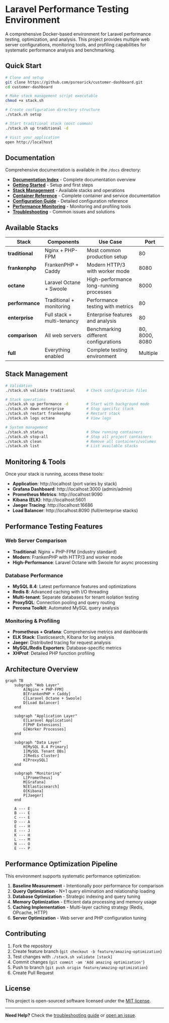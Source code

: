 # Laravel Performance Testing Environment

A comprehensive Docker-based environment for Laravel performance testing, optimization, and analysis. This project
provides multiple web server configurations, monitoring tools, and profiling capabilities for systematic performance
analysis and benchmarking.

## Quick Start

```bash
# Clone and setup
git clone https://github.com/psrearick/customer-dashboard.git
cd customer-dashboard

# Make stack management script executable
chmod +x stack.sh

# Create configuration directory structure
./stack.sh setup

# Start traditional stack (most common)
./stack.sh up traditional -d

# Visit your application
open http://localhost
```

## Documentation

Comprehensive documentation is available in the `/docs` directory:

- **[Documentation Index](docs/README.md)** - Complete documentation overview
- **[Getting Started](docs/getting-started.md)** - Setup and first steps
- **[Stack Management](docs/stack-management.md)** - Available stacks and operations
- **[Container Reference](docs/containers.md)** - Complete container and service documentation
- **[Configuration Guide](docs/configuration.md)** - Detailed configuration reference
- **[Performance Monitoring](docs/monitoring.md)** - Monitoring and profiling tools
- **[Troubleshooting](docs/troubleshooting.md)** - Common issues and solutions

## Available Stacks

| Stack           | Components                 | Use Case                                | Port           |
|-----------------|----------------------------|-----------------------------------------|----------------|
| **traditional** | Nginx + PHP-FPM            | Most common production setup            | 80             |
| **frankenphp**  | FrankenPHP + Caddy         | Modern HTTP/3 with worker mode          | 8080           |
| **octane**      | Laravel Octane + Swoole    | High-performance long-running processes | 8000           |
| **performance** | Traditional + monitoring   | Performance testing with metrics        | 80             |
| **enterprise**  | Full stack + multi-tenancy | Enterprise features and analysis        | 80             |
| **comparison**  | All web servers            | Benchmarking different configurations   | 80, 8000, 8080 |
| **full**        | Everything enabled         | Complete testing environment            | Multiple       |

## Stack Management

```bash
# Validation
./stack.sh validate traditional     # Check configuration files

# Stack operations  
./stack.sh up performance -d        # Start with background mode
./stack.sh down enterprise          # Stop specific stack
./stack.sh restart frankenphp       # Restart stack
./stack.sh logs octane              # View logs

# System management
./stack.sh status                   # Show running containers
./stack.sh stop-all                 # Stop all project containers
./stack.sh clean                    # Remove all containers/volumes
./stack.sh list                     # List available stacks
```

## Monitoring & Tools

Once your stack is running, access these tools:

- **Application**: http://localhost (port varies by stack)
- **Grafana Dashboard**: http://localhost:3000 (admin/admin)
- **Prometheus Metrics**: http://localhost:9090
- **Kibana (ELK)**: http://localhost:5601
- **Jaeger Tracing**: http://localhost:16686
- **Load Balancer**: http://localhost:8090 (full/enterprise stacks)

## Performance Testing Features

### Web Server Comparison

- **Traditional**: Nginx + PHP-FPM (industry standard)
- **Modern**: FrankenPHP with HTTP/3 and worker mode
- **High-Performance**: Laravel Octane with Swoole for async processing

### Database Performance

- **MySQL 8.4**: Latest performance features and optimizations
- **Redis 8**: Advanced caching with I/O threading
- **Multi-tenant**: Separate databases for tenant isolation testing
- **ProxySQL**: Connection pooling and query routing
- **Percona Toolkit**: Automated MySQL query analysis

### Monitoring & Profiling

- **Prometheus + Grafana**: Comprehensive metrics and dashboards
- **ELK Stack**: Elasticsearch, Kibana for log analysis
- **Jaeger**: Distributed tracing for request analysis
- **MySQL/Redis Exporters**: Database-specific metrics
- **XHProf**: Detailed PHP function profiling

## Architecture Overview

```mermaid
graph TB
    subgraph "Web Layer"
        A[Nginx + PHP-FPM]
        B[FrankenPHP + Caddy]  
        C[Laravel Octane + Swoole]
        D[Load Balancer]
    end
    
    subgraph "Application Layer"
        E[Laravel Application]
        F[PHP Extensions]
        G[Worker Processes]
    end
    
    subgraph "Data Layer"
        H[MySQL 8.4 Primary]
        I[MySQL Tenant DBs]
        J[Redis Cluster]
        K[ProxySQL]
    end
    
    subgraph "Monitoring"
        L[Prometheus]
        M[Grafana]
        N[Elasticsearch]
        O[Kibana]
        P[Jaeger]
    end
    
    A --- E
    B --- E  
    C --- E
    D --- A
    E --- H
    E --- J
    K --- H
    L --- M
    N --- O
    E --- P
```

## Performance Optimization Pipeline

This environment supports systematic performance optimization:

1. **Baseline Measurement** - Intentionally poor performance for comparison
2. **Query Optimization** - N+1 query elimination and relationship loading
3. **Database Optimization** - Strategic indexing and query tuning
4. **Memory Optimization** - Efficient data processing and memory usage
5. **Caching Implementation** - Multi-layer caching strategy (Redis, OPcache, HTTP)
6. **Server Optimization** - Web server and PHP configuration tuning

## Contributing

1. Fork the repository
2. Create feature branch (`git checkout -b feature/amazing-optimization`)
3. Test changes with `./stack.sh validate [stack]`
4. Commit changes (`git commit -am 'Add amazing optimization'`)
5. Push to branch (`git push origin feature/amazing-optimization`)
6. Create Pull Request

## License

This project is open-sourced software licensed under the [MIT license](LICENSE).

---

**Need Help?** Check the [troubleshooting guide](docs/troubleshooting.md)
or [open an issue](https://github.com/psrearick/customer-dashboard/issues).